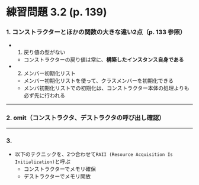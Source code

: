 # 練習問題 3.2 (p. 139)

### 1. コンストラクターとほかの関数の大きな違い2点（p. 133 参照）
- 1. 戻り値の型がない
  - コンストラクターの戻り値は常に、**構築したインスタンス自身である**
- 2. メンバー初期化リスト
  - メンバー初期化リストを使って、クラスメンバーを初期化できる
  - メンバ初期化リストでの初期化は、コンストラクター本体の処理よりも必ず先に行われる
  
---  
  
### 2. omit（コンストラクタ、デストラクタの呼び出し確認）

---  
  
### 3.  
- 以下のテクニックを、2つ合わせて`RAII (Resource Acquisition Is Initialization)`と呼ぶ
  - コンストラクターでメモリ確保
  - デストラクターでメモリ開放
